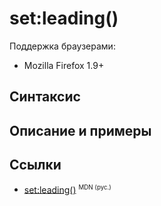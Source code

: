 # set​:leading()

Поддержка браузерами:

- Mozilla Firefox 1.9+

## Синтаксис

## Описание и примеры

## Ссылки

- [set​:leading()](https://developer.mozilla.org/en-US/docs/Web/EXSLT/set/leading) <sup><small>MDN (рус.)</small></sup>

